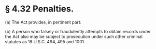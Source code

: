 # § 4.32   Penalties.

(a) The Act provides, in pertinent part: 


(b) A person who falsely or fraudulently attempts to obtain records under the Act also may be subject to prosecution under such other criminal statutes as 18 U.S.C. 494, 495 and 1001. 




